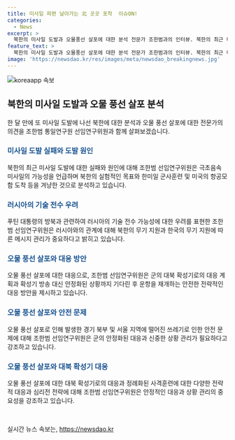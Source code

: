 ```yaml
---
title: 미사일 파편 날아가는 北 곳곳 포착  이슈ON!
categories:
  - News
excerpt: >
  북한의 미사일 도발과 오물풍선 살포에 대한 분석 전문가 조한범과의 인터뷰. 북한의 최근 미사일 도발 실패를 분석하고, 루즈벨트호의 입항과 한미일 군사훈련을 겨냥한 도발 가능성을 제기함. 미사일과 오물풍선으로 인한 안보 위협에 대한 군의 대응과 상황 관리가 중요하다는 의견을 제시함. 인천공항에 떨어진 오물풍선으로 인한 안전 문제와 군의 확성기 대응에 대한 우려도 언급됨. YTN 뉴스ON
feature_text: >
  북한의 미사일 도발과 오물풍선 살포에 대한 분석 전문가 조한범과의 인터뷰. 북한의 최근 미사일 도발 실패를 분석하고, 루즈벨트호의 입항과 한미일 군사훈련을 겨냥한 도발 가능성을 제기함. 미사일과 오물풍선으로 인한 안보 위협에 대한 군의 대응과 상황 관리가 중요하다는 의견을 제시함. 인천공항에 떨어진 오물풍선으로 인한 안전 문제와 군의 확성기 대응에 대한 우려도 언급됨. YTN 뉴스ON
image: 'https://newsdao.kr/res/images/meta/newsdao_breakingnews.jpg'
---
```


<p><img src="https://newsdao.kr/res/images/meta/newsdao_breakingnews.jpg" alt="koreaapp 속보" /></p>

<h2 data-ke-size="size26">북한의 미사일 도발과 오물 풍선 살포 분석</h2>

<p data-ke-size="size16">한 달 만에 또 미사일 도발에 나선 북한에 대한 분석과 오물 풍선 살포에 대한 전문가의 의견을 조한범 통일연구원 선임연구위원과 함께 살펴보겠습니다.</p>

<h3><b><span style="color: #1a5490;">미사일 도발 실패와 도발 원인</span></b></h3>

<p data-ke-size="size16">북한의 최근 미사일 도발에 대한 실패와 원인에 대해 조한범 선임연구위원은 극초음속 미사일의 가능성을 언급하며 북한의 실험적인 목표와 한미일 군사훈련 및 미국의 항공모함 도착 등을 겨냥한 것으로 분석하고 있습니다.</p>

<h3><b><span style="color: #1a5490;">러시아의 기술 전수 우려</span></b></h3>

<p data-ke-size="size16">푸틴 대통령의 방북과 관련하여 러시아의 기술 전수 가능성에 대한 우려를 표현한 조한범 선임연구위원은 러시아와의 관계에 대해 북한의 무기 지원과 한국의 무기 지원에 따른 메시지 관리가 중요하다고 밝히고 있습니다.</p>

<h3><b><span style="color: #1a5490;">오물 풍선 살포와 대응 방안</span></b></h3>

<p data-ke-size="size16">오물 풍선 살포에 대한 대응으로, 조한범 선임연구위원은 군의 대북 확성기로의 대응 계획과 확성기 방송 대신 안정화된 상황까지 기다린 후 운항을 재개하는 안전한 전략적인 대응 방안을 제시하고 있습니다.</p>

<h3><b><span style="color: #1a5490;">오물 풍선 살포와 안전 문제</span></b></h3>

<p data-ke-size="size16">오물 풍선 살포로 인해 발생한 경기 북부 및 서울 지역에 떨어진 쓰레기로 인한 안전 문제에 대해 조한범 선임연구위원은 군의 안정화된 대응과 신중한 상황 관리가 필요하다고 강조하고 있습니다.</p>

<h3><b><span style="color: #1a5490;">오물 풍선 살포와 대북 확성기 대응</span></b></h3>

<p data-ke-size="size16">오물 풍선 살포에 대한 대북 확성기로의 대응과 정례화된 사격훈련에 대한 다양한 전략적 대응과 심리전 전략에 대해 조한범 선임연구위원은 안정적인 대응과 상황 관리의 중요성을 강조하고 있습니다.</p>

<p data-ke-size="size16">&nbsp;</p>
실시간 뉴스 속보는, <a href="https://newsdao.kr" rel="dofollow">https://newsdao.kr</a>


